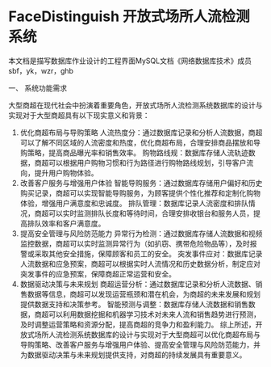 # FaceDistinguish 开放式场所人流检测系统
本文档是描写数据库作业设计的工程界面MySQL文档《网络数据库技术》成员 sbf，yk，wzr，ghb



一、	系统功能需求

大型商超在现代社会中扮演着重要角色，开放式场所人流检测系统数据库的设计与实现对于大型商超具有以下现实意义和背景：
1. 优化商超布局与导购策略
人流热度分：通过数据库记录和分析人流数据，商超可以了解不同区域的人流密度和热度，优化商超布局，合理安排商品摆放和导购策略，提高商品曝光率和销售效率。
购物路线规：数据库存储人流轨迹数据，商超可以根据用户购物习惯和行为路径进行购物路线规划，引导客户流向，提升用户购物体验。
2. 改善客户服务与增强用户体验
智能导购服务：通过数据库存储用户偏好和历史购买记录，商超可以实现智能导购服务，为顾客提供个性化推荐和定制化购物体验，增强用户满意度和忠诚度。
排队管理：数据库记录人流密度和排队情况，商超可以实时监测排队长度和等待时间，合理安排收银台和服务人员，提高排队效率和客户满意度。
3. 提高安全管理与风险防范能力
 异常行为检测：通过数据库存储人流数据和视频监控数据，商超可以实时监测异常行为（如扒窃、携带危险物品等），及时报警或采取其他安全措施，保障顾客和员工的安全。
 突发事件应对：数据库记录人流数据和应急预案，商超可以根据实时人流情况和历史数据分析，制定应对突发事件的应急预案，保障商超正常运营和安全。
4. 数据驱动决策与未来规划
商超运营分析：通过数据库记录和分析人流数据、销售数据等信息，商超可以发现运营瓶颈和潜在机会，为商超的未来发展和规划提供数据支持和决策参考。
智能预测与调整：数据库存储人流数据和销售数据，商超可以利用数据挖掘和机器学习技术对未来人流和销售趋势进行预测，及时调整运营策略和资源分配，提高商超的竞争力和盈利能力。
综上所述，开放式场所人流检测系统数据库的设计与实现对于大型商超可以优化商超布局与导购策略、改善客户服务与增强用户体验、提高安全管理与风险防范能力，并为数据驱动决策与未来规划提供支持，对商超的持续发展具有重要意义。
